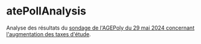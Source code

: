# atePollAnalysis

Analyse des résultats du [sondage de l'AGEPoly du 29 mai 2024 concernant l'augmentation des taxes d'étude](https://go.agepoly.ch/poll-ate).